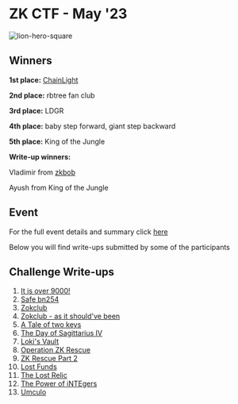 # ZK CTF - May '23 

![lion-hero-square](https://github.com/ingonyama-zk/zkctf-2023-writeups/assets/122266060/60dd5a8c-2f1b-4a10-bb5a-6e4f61bd3f46)

## Winners
**1st place:** [ChainLight](https://twitter.com/chainlight_io)

**2nd place:** rbtree fan club

**3rd place:** LDGR

**4th place:** baby step forward, giant step backward

**5th place:** King of the Jungle

**Write-up winners:** 

Vladimir from [zkbob](https://twitter.com/zkBob_)

Ayush from King of the Jungle


## Event 
For the full event details and summary click [here](https://medium.com/@ingonyama/recap-zk-capture-the-flag-cdf3ffef8186)

Below you will find write-ups submitted by some of the participants

## Challenge Write-ups

 1. [It is over 9000!](it_is_over_9000!.md) 
 2. [Safe bn254](safe_bn254.md)
 3. [Zokclub](zokclub.md)
 4. [Zokclub - as it should've been](zokclub_-_as_it_should've_been.md) 
 5. [A Tale of two keys](a_tale_of_two_keys.md) 
 6. [The Day of Sagittarius IV](the_day_of_sagittarius_iv.md)
 7. [Loki's Vault](loki's_vault.md)
 8. [Operation ZK Rescue](operation_zk_rescue.md)
 9. [ZK Rescue Part 2](zk_rescue_part_2.md)
 10. [Lost Funds](lost_funds.md)
 11. [The Lost Relic](the_lost_relic.md)
 12. [The Power of iNTEgers](the_power_of_integers.md)
 13. [Umculo](umculo.md)
